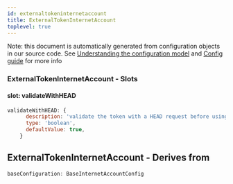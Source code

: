 ```yaml
---
id: externaltokeninternetaccount
title: ExternalTokenInternetAccount
toplevel: true
---
```


Note: this document is automatically generated from configuration objects in
our source code. See [Understanding the configuration
model](/docs/devguide_config/) and [Config guide](/docs/config_guide) for more
info

### ExternalTokenInternetAccount - Slots

#### slot: validateWithHEAD

```js
validateWithHEAD: {
      description: 'validate the token with a HEAD request before using it',
      type: 'boolean',
      defaultValue: true,
    }
```

## ExternalTokenInternetAccount - Derives from

```js
baseConfiguration: BaseInternetAccountConfig
```
